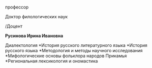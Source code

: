 профессор

Доктор филологических наук

/Доцент

**Русинова Ирина Ивановна**

Диалектология
	*История русского литературного языка
	*История русского языка
	*Методология и методы научного исследования
	*Мифологические основы фольклора народов Прикамья
	*Региональная лексикология и ономастика